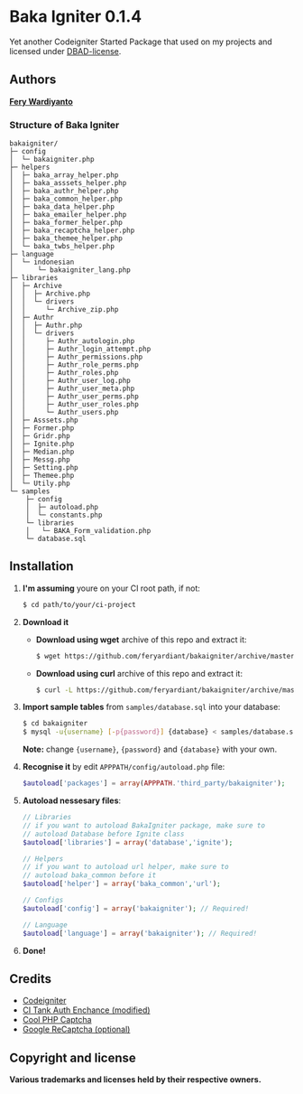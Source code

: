 # Baka Igniter 0.1.4

Yet another Codeigniter Started Package that used on my projects and licensed under [DBAD-license](http://dbad-license.org).

## Authors

**[Fery Wardiyanto](http://github.com/feryardiant)**

### Structure of Baka Igniter

```
bakaigniter/
├─ config
│  └─ bakaigniter.php
├─ helpers
│  ├─ baka_array_helper.php
│  ├─ baka_asssets_helper.php
│  ├─ baka_authr_helper.php
│  ├─ baka_common_helper.php
│  ├─ baka_data_helper.php
│  ├─ baka_emailer_helper.php
│  ├─ baka_former_helper.php
│  ├─ baka_recaptcha_helper.php
│  ├─ baka_themee_helper.php
│  └─ baka_twbs_helper.php
├─ language
│  └─ indonesian
│      └─ bakaigniter_lang.php
├─ libraries
│  ├─ Archive
│  │  ├─ Archive.php
│  │  └─ drivers
│  │     └─ Archive_zip.php
│  ├─ Authr
│  │  ├─ Authr.php
│  │  └─ drivers
│  │     ├─ Authr_autologin.php
│  │     ├─ Authr_login_attempt.php
│  │     ├─ Authr_permissions.php
│  │     ├─ Authr_role_perms.php
│  │     ├─ Authr_roles.php
│  │     ├─ Authr_user_log.php
│  │     ├─ Authr_user_meta.php
│  │     ├─ Authr_user_perms.php
│  │     ├─ Authr_user_roles.php
│  │     └─ Authr_users.php
│  ├─ Asssets.php
│  ├─ Former.php
│  ├─ Gridr.php
│  ├─ Ignite.php
│  ├─ Median.php
│  ├─ Messg.php
│  ├─ Setting.php
│  ├─ Themee.php
│  └─ Utily.php
└─ samples
    ├─ config
    │  ├─ autoload.php
    │  └─ constants.php
    └─ libraries
    │   └─ BAKA_Form_validation.php
    └─ database.sql

```

## Installation

1. **I'm assuming** youre on your CI root path, if not:

   ```bash
   $ cd path/to/your/ci-project
   ```

2. **Download it**

   * **Download using wget** archive of this repo and extract it:

     ```bash
     $ wget https://github.com/feryardiant/bakaigniter/archive/master.tar.gz -O - | tar xz
     ```

   * **Download using curl** archive of this repo and extract it:

     ```bash
     $ curl -L https://github.com/feryardiant/bakaigniter/archive/master.tar.gz | tar xz
     ```

3. **Import sample tables** from `samples/database.sql` into your database:

   ```bash
   $ cd bakaigniter
   $ mysql -u{username} [-p{password}] {database} < samples/database.sql
   ```

   **Note:** change `{username}`, `{password}` and `{database}` with your own.

4. **Recognise it** by edit `APPPATH/config/autoload.php` file:

   ```php
   $autoload['packages'] = array(APPPATH.'third_party/bakaigniter');
   ```

5. **Autoload nessesary files**:

   ```php
   // Libraries
   // if you want to autoload BakaIgniter package, make sure to
   // autoload Database before Ignite class
   $autoload['libraries'] = array('database','ignite');

   // Helpers
   // if you want to autoload url helper, make sure to
   // autoload baka_common before it
   $autoload['helper'] = array('baka_common','url');

   // Configs
   $autoload['config'] = array('bakaigniter'); // Required!

   // Language
   $autoload['language'] = array('bakaigniter'); // Required!
   ```

6. **Done!**

## Credits

+ [Codeigniter](http://ellislab.com/codeigniter)
+ [CI Tank Auth Enchance (modified)](http://github.com/TankAuth/Tank-Auth/tree/enchance)
+ [Cool PHP Captcha](https://code.google.com/p/cool-php-captcha/)
+ [Google ReCaptcha (optional)](http://recaptcha.net/plugins/php/)

## Copyright and license

**Various trademarks and licenses held by their respective owners.**
